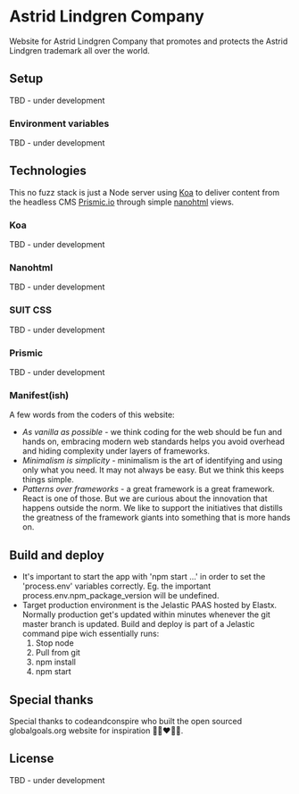# Astrid Lindgren Company
Website for Astrid Lindgren Company that promotes and protects the Astrid Lindgren trademark all over the world.

## Setup

TBD - under development

### Environment variables

TBD - under development

## Technologies

This no fuzz stack is just a Node server using [Koa](http://koajs.com/) to deliver content from the headless CMS [Prismic.io](https://prismic.io/) through simple [nanohtml](https://github.com/choojs/nanohtml) views.

### Koa
TBD - under development
### Nanohtml
TBD - under development
### SUIT CSS
TBD - under development
### Prismic
TBD - under development

### Manifest(ish)

A few words from the coders of this website:

- *As vanilla as possible* - we think coding for the web should be fun and hands on, embracing modern web standards helps you avoid overhead and hiding complexity under layers of frameworks.
- *Minimalism is simplicity* - minimalism is the art of identifying and using only what you need. It may not always be easy. But we think this keeps things simple.
- *Patterns over frameworks* - a great framework is a great framework. React is one of those. But we are curious about the innovation that happens outside the norm. We like to support the initiatives that distills the greatness of the framework giants into something that is more hands on.

## Build and deploy
- It's important to start the app with 'npm start ...' in order to set the 'process.env' variables correctly. Eg. the important process.env.npm_package_version will be undefined.
- Target production environment is the Jelastic PAAS hosted by Elastx. Normally production get's updated within minutes whenever the git master branch is updated. Build and deploy is part of a Jelastic command pipe wich essentially runs:
  1. Stop node
  2. Pull from git
  3. npm install
  4. npm start

## Special thanks
Special thanks to codeandconspire who built the open sourced globalgoals.org website for inspiration 🤜🏼❤️🤛🏼.

## License
TBD - under development

